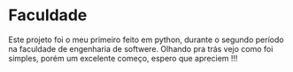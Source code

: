 # Faculdade
Este projeto foi o meu primeiro feito em python, durante o segundo período na faculdade de engenharia de softwere. Olhando pra trás vejo como foi simples, porém um excelente começo, espero que apreciem !!!
